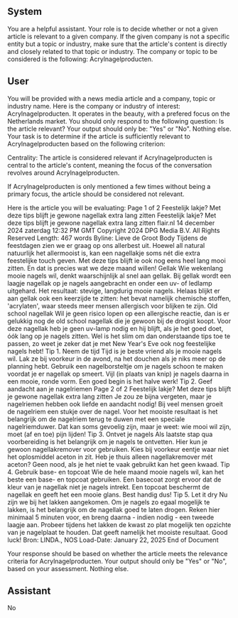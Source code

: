 ## System

You are a helpful assistant. Your role is to decide whether or not a given article is relevant to a given company. If the given company is not a specific entity but a topic or industry, make sure that the article's content is directly and closely related to that topic or industry. The company or topic to be considered is the following: Acrylnagelproducten.

## User


You will be provided with a news media article and a company, topic or industry name. Here is the company or industry of interest: Acrylnagelproducten. It operates in the beauty, with a prefered focus on the Netherlands market. You should only respond to the following question: Is the article relevant? Your output should only be: "Yes" or "No". Nothing else. Your task is to determine if the article is sufficiently relevant to Acrylnagelproducten based on the following criterion:

Centrality: The article is considered relevant if Acrylnagelproducten is central to the article's content, meaning the focus of the conversation revolves around Acrylnagelproducten.

If Acrylnagelproducten is only mentioned a few times without being a primary focus, the article should be considered not relevant.

Here is the article you will be evaluating: Page 1 of 2
Feestelijk lakje? Met deze tips blijft je gewone nagellak extra lang zitten
Feestelijk lakje? Met deze tips blijft je gewone nagellak extra lang zitten
flair.nl
14 december 2024 zaterdag 12:32 PM GMT
Copyright 2024 DPG Media B.V. All Rights Reserved
Length: 467 words
Byline: Lieve de Groot
Body
Tijdens de feestdagen zien we er graag op ons allerbest uit. Hoewel all natural natuurlijk het allermooist is, kan een 
nagellakje soms nét die extra feestelijke touch geven. Met deze tips blijft ie ook nog eens heel lang mooi zitten.
En dat is precies wat we deze maand willen!
Gellak
Wie wekenlang mooie nagels wil, denkt waarschijnlijk al snel aan gellak. Bij gellak wordt een laagje nagellak op je 
nagels aangebracht en onder een uv- of ledlamp uitgehard. Het resultaat: stevige, langdurig mooie nagels. Helaas 
blijkt er aan gellak ook een keerzijde te zitten: het bevat namelijk chemische stoffen, 'acrylaten', waar steeds meer 
mensen allergisch voor blijken te zijn.
Old school nagellak
Wil je geen risico lopen op een allergische reactie, dan is er gelukkig nog de old school nagellak die je gewoon bij 
de drogist koopt. Voor deze nagellak heb je geen uv-lamp nodig en hij blijft, als je het goed doet, óók lang op je 
nagels zitten.  Wel is het slim om dan onderstaande tips toe te passen, zo weet je zeker dat je met New Year's Eve 
ook nog feestelijke nagels hebt!
Tip 1. Neem de tijd
Tijd is je beste vriend als je mooie nagels wil. Lak ze bij voorkeur in de avond, na het douchen als je niks meer op 
de planning hebt. Gebruik een nagelborsteltje om je nagels schoon te maken voordat je er nagellak op smeert. 
Vijl (in plaats van knip) je nagels daarna in een mooie, ronde vorm. Een goed begin is het halve werk!
Tip 2. Geef aandacht aan je nagelriemen
Page 2 of 2
Feestelijk lakje? Met deze tips blijft je gewone nagellak extra lang zitten
Je zou ze bijna vergeten, maar je nagelriemen hebben ook liefde en aandacht nodig! Bij veel mensen groeit de 
nagelriem een stukje over de nagel. Voor het mooiste resultaat is het belangrijk om de nagelriem terug te duwen 
met een speciale nagelriemduwer. Dat kan soms gevoelig zijn, maar je weet: wie mooi wil zijn, moet (af en toe) 
pijn lijden!
Tip 3. Ontvet je nagels
Als laatste stap qua voorbereiding is het belangrijk om je nagels te ontvetten. Hier kun je gewoon 
nagellakremover voor gebruiken. Kies bij voorkeur eentje waar niet het oplosmiddel aceton in zit. Heb je thuis 
alleen nagellakremover mét aceton? Geen nood, als je het niet te vaak gebruikt kan het geen kwaad.
Tip 4. Gebruik base- en topcoat
Wie de hele maand mooie nagels wil, kan het beste een base- en topcoat gebruiken. Een basecoat zorgt ervoor 
dat de kleur van je nagellak niet je nagels intrekt. Een topcoat beschermt de nagellak en geeft het een mooie 
glans. Best handig dus!
Tip 5. Let it dry
Nu zijn we bij het lakken aangekomen. Om je nagels zo egaal mogelijk te lakken, is het belangrijk om de nagellak 
goed te laten drogen. Reken hier minimaal 5 minuten voor, en breng daarna - indien nodig - een tweede laagje aan. 
Probeer tijdens het lakken de kwast zo plat mogelijk ten opzichte van je nagelplaat te houden. Dat geeft namelijk 
het mooiste resultaat. Good luck!
Bron: LINDA., NOS
Load-Date: January 22, 2025
End of Document

Your response should be based on whether the article meets the relevance criteria for Acrylnagelproducten.
Your output should only be "Yes" or "No", based on your assessment. Nothing else.
            

## Assistant

No

